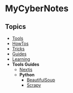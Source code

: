 # MyCyberNotes

## Topics

- [Tools](/_docs/tools.md)
- [HowTos](/_docs/howto.md)
- [Tricks](/_docs/tricks.md)
- [Guides](/_docs/guides.md)
- [Learning](/_docs/learning.md)
- **Tools Guides**
    - [Nextjs](_/docs/toolsguides/nextjs.md)
    - **Python**
        - [BeautifulSoup](_/docs/toolsguides/python/beautifulsoup.md)
        - [Scrapy](_/docs/toolsguides/python/scrapy.md)